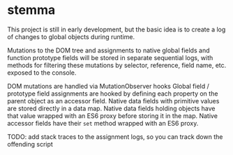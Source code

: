 # stemma

This project is still in early development, but the basic idea is to create a log of changes to global objects during runtime.

Mutations to the DOM tree and assignments to native global fields and function prototype fields will be stored in separate sequential logs, with methods for filtering these mutations by selector, reference, field name, etc. exposed to the console.

DOM mutations are handled via MutationObserver hooks
Global field / prototype field assignments are hooked by defining each property on the parent object as an accessor field. Native data fields with primitive values are stored directly in a data map. Native data fields holding objects have that value wrapped with an ES6 proxy before storing it in the map. Native accessor fields have their `set` method wrapped with an ES6 proxy.

TODO: add stack traces to the assignment logs, so you can track down the offending script